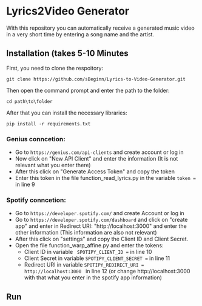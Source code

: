 # Lyrics2Video Generator

With this repository you can automatically receive a generated music video in a very short time by entering a song name and the artist.

## **Installation (takes 5-10 Minutes**

First, you need to clone the respoitory:
```
git clone https://github.com/sBeginn/Lyrics-to-Video-Generator.git
```

Then open the command prompt and enter the path to the folder:
```
cd path\to\folder
```

After that you can install the necessary libraries:
```
pip install -r requirements.txt
```
### Genius conncetion:
- Go to ```https://genius.com/api-clients``` and create account or log in
- Now click on "New API Client" and enter the information (It is not relevant what you enter there)
- After this click on "Generate Access Token" and copy the token
- Enter this token in the file function_read_lyrics.py in the variable ```token = ``` in line 9

### Spotify conncetion:
- Go to ```https://developer.spotify.com/``` and create Account or log in
- Go to ```https://developer.spotify.com/dashboard``` and click on "create app" and enter in Redirect URI: "http://localhost:3000" and enter the other information (This information are also not relevant)
- After this click on "settings" and copy the Client ID and Client Secret.
- Open the file function_warp_affine.py and enter the tokens:
  - Client ID in variable ``` SPOTIPY_CLIENT_ID =``` in line 10
  - Client Secret in variable ```SPOTIPY_CLIENT_SECRET =``` in line 11
  - Redirect URI in variable ```SPOTIPY_REDIRECT_URI = http://localhost:3000 ``` in line 12 (or change http://localhost:3000 with that what you enter in the spotify app information)
  



## **Run**

